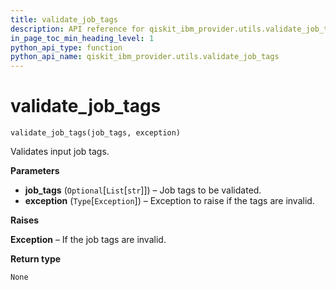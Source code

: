 ```yaml
---
title: validate_job_tags
description: API reference for qiskit_ibm_provider.utils.validate_job_tags
in_page_toc_min_heading_level: 1
python_api_type: function
python_api_name: qiskit_ibm_provider.utils.validate_job_tags
---
```


<span id="validate-job-tags" />

# validate\_job\_tags

<span id="qiskit_ibm_provider.utils.validate_job_tags" />

`validate_job_tags(job_tags, exception)`

Validates input job tags.

**Parameters**

*   **job\_tags** (`Optional`\[`List`\[`str`]]) – Job tags to be validated.
*   **exception** (`Type`\[`Exception`]) – Exception to raise if the tags are invalid.

**Raises**

**Exception** – If the job tags are invalid.

**Return type**

`None`

